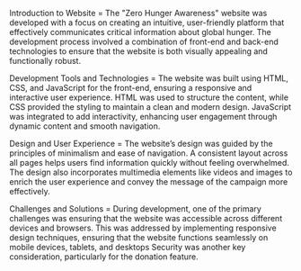 Introduction to Website  =
The "Zero Hunger Awareness" website was developed with a focus on creating an intuitive, user-friendly platform that effectively communicates critical information about global hunger. The development process involved a combination of front-end and back-end technologies to ensure that the website is both visually appealing and functionally robust.

Development Tools and Technologies =
The website was built using HTML, CSS, and JavaScript for the front-end, ensuring a responsive and interactive user experience. HTML was used to structure the content, while CSS provided the styling to maintain a clean and modern design. JavaScript was integrated to add interactivity, enhancing user engagement through dynamic content and smooth navigation.

Design and User Experience =
The website’s design was guided by the principles of minimalism and ease of navigation. A consistent layout across all pages helps users find information quickly without feeling overwhelmed. The design also incorporates multimedia elements like videos and images to enrich the user experience and convey the message of the campaign more effectively.

Challenges and Solutions =
During development, one of the primary challenges was ensuring that the website was accessible across different devices and browsers. This was addressed by implementing responsive design techniques, ensuring that the website functions seamlessly on mobile devices, tablets, and desktops
Security was another key consideration, particularly for the donation feature.
